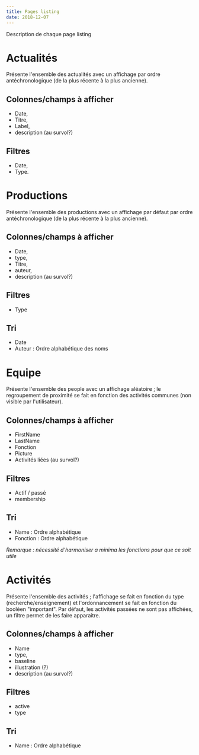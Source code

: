 ```yaml
---
title: Pages listing
date: 2018-12-07
---
```

Description de chaque page listing

# Actualités
Présente l'ensemble des actualités avec un affichage par ordre antéchronologique (de la plus récente à la plus ancienne).

## Colonnes/champs à afficher
- Date,
- Titre,
- Label,
- description (au survol?)

## Filtres
- Date,
- Type.


# Productions
Présente l'ensemble des productions avec un affichage par défaut par ordre antéchronologique (de la plus récente à la plus ancienne).

## Colonnes/champs à afficher
- Date,
- type,
- Titre,
- auteur,
- description (au survol?)

## Filtres
- Type

## Tri
- Date
- Auteur : Ordre alphabétique des noms

# Equipe
Présente l'ensemble des people avec un affichage aléatoire ; le regroupement de proximité se fait en fonction des activités communes (non visible par l'utilisateur).

## Colonnes/champs à afficher
- FirstName
- LastName
- Fonction
- Picture
- Activités liées (au survol?)

## Filtres
- Actif / passé
- membership

## Tri
- Name : Ordre alphabétique
- Fonction : Ordre alphabétique

_Remarque : nécessité d'harmoniser a minima les fonctions pour que ce soit utile_

# Activités
Présente l'ensemble des activités ; l'affichage se fait en fonction du type (recherche/enseignement) et l'ordonnancement se fait en fonction du booléen "important".
Par défaut, les activités passées ne sont pas affichées, un filtre permet de les faire apparaitre.

## Colonnes/champs à afficher
- Name
- type,
- baseline
- illustration (?)
- description (au survol?)

## Filtres
- active
- type

## Tri
- Name : Ordre alphabétique
